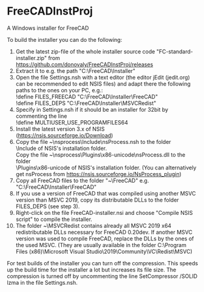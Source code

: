 # FreeCADInstProj
A Windows installer for FreeCAD

To build the installer you can do the following:
1. Get the latest zip-file of the whole installer source code "FC-standard-installer.zip"
   from https://github.com/donovaly/FreeCADInstProj/releases
2. Extract it to e.g. the path "C:\FreeCAD\Installer"
3. Open the file Settings.nsh with a text editor
   (the editor jEdit (jedit.org) can be recommended to edit NSIS files)
   and adapt there the following paths to the ones on your PC, e.g.:</br>
   !define FILES_FREECAD "C:\FreeCAD\Installer\FreeCAD"</br>
   !define FILES_DEPS "C:\FreeCAD\Installer\MSVCRedist"
4. Specify in Settings.nsh if it should be an installer for 32bit by commenting the line </br>
  !define MULTIUSER_USE_PROGRAMFILES64
5. Install the latest version 3.x of NSIS (https://nsis.sourceforge.io/Download)
6. Copy the file ~\nsprocess\Include\nsProcess.nsh to the folder</br>
   \Include of NSIS's installation folder.</br>
   Copy the file ~\nsprocess\Plugins\x86-unicode\nsProcess.dll to the folder</br>
   \Plugins\x86-unicode of NSIS's installation folder.
   (You can alternatively get nsProcess from https://nsis.sourceforge.io/NsProcess_plugin)
7. Copy all FreeCAD files to the folder "~\FreeCAD"
   e.g. "C:\FreeCAD\Installer\FreeCAD"
8. If you use a version of FreeCAD that was compiled using another MSVC version than MSVC 2019,
   copy its distributable DLLs to the folder FILES_DEPS (see step 3).
9. Right-click on the file FreeCAD-installer.nsi and choose "Compile NSIS script"
   to compile the installer.
10. The folder ~\MSVCRedist contains already all MSVC 2019 x64 redistributable DLLs necessary
   for FreeCAD 0.20dev. If another MSVC version was used to compile FreeCAD, replace the DLLs by
   the ones of the used MSVC. (They are usually available in the folder
   C:\Program Files (x86)\Microsoft Visual Studio\2019\Community\VC\Redist\MSVC)

For test builds of the installer you can turn off the compression. This speeds up
the build time for the installer a lot but increases its file size. The compression
is turned off by uncommenting the line
SetCompressor /SOLID lzma
in the file Settings.nsh.
